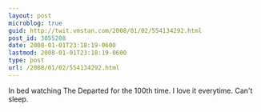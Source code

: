 ```yaml
---
layout: post
microblog: true
guid: http://twit.vmstan.com/2008/01/02/554134292.html
post_id: 3055208
date: 2008-01-01T23:18:19-0600
lastmod: 2008-01-01T23:18:19-0600
type: post
url: /2008/01/02/554134292.html
---
```

In bed watching The Departed for the 100th time. I love it everytime. Can't sleep.
